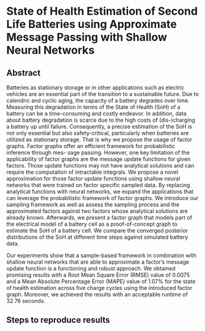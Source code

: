 # State of Health Estimation of Second Life Batteries using Approximate Message Passing with Shallow Neural Networks

## Abstract
Batteries as stationary storage or in other applications such as electric vehicles are
an essential part of the transition to a sustainable future. Due to calendric and cyclic
aging, the capacity of a battery degrades over time. Measuring this degradation in
terms of the State of Health (SoH) of a battery can be a time-consuming and costly
endeavor. In addition, data about battery degradation is scarce due to the high costs
of (dis-)charging a battery up until failure. Consequently, a precise estimation of
the SoH is not only essential but also safety-critical, particularly when batteries are
utilized as stationary storage. That is why we propose the usage of factor graphs.
Factor graphs offer an efficient framework for probabilistic inference through mes-
sage passing. However, one key limitation of the applicability of factor graphs are
the message update functions for given factors. Those update functions may not
have analytical solutions and can require the computation of intractable integrals.
We propose a novel approximation for those factor update functions using shallow
neural networks that were trained on factor specific sampled data. By replacing
analytical functions with neural networks, we expand the applications that can
leverage the probabilistic framework of factor graphs. We introduce our sampling
framework as well as assess the sampling process and the approximated factors
against two factors whose analytical solutions are already known. Afterwards, we
present a factor graph that models part of the electrical model of a battery cell
as a proof-of-concept graph to estimate the SoH of a battery cell. We compare
the converged posterior distributions of the SoH at different time steps against
simulated battery data.

Our experiments show that a sample-based framework in combination with
shallow neural networks that are able to approximate a factor’s message update
function is a functioning and robust approach. We obtained promising results with
a Root Mean Square Error (RMSE) value of 0.0075 and a Mean Absolute Percentage
Error (MAPE) value of 1.07% for the state of health estimation across five charge
cycles using the introduced factor graph. Moreover, we achieved the results with
an acceptable runtime of 32.76 seconds.

## Steps to reproduce results
